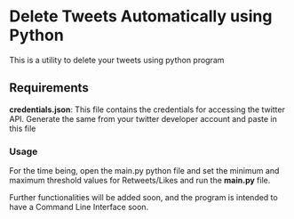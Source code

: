 
# Delete Tweets Automatically using Python

This is a utility to delete your tweets using python program

## Requirements

**credentials.json**: This file contains the credentials for accessing the twitter API. Generate the same from your twitter developer account and paste in this file

### Usage

For the time being, open the main.py python file and set the minimum and maximum  threshold values for Retweets/Likes and run the **main.py** file.

Further functionalities will be added soon, and the program is intended to have a Command Line Interface soon.